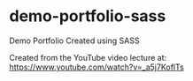 # demo-portfolio-sass
Demo Portfolio Created using SASS

Created from the YouTube video lecture at:
https://www.youtube.com/watch?v=_a5j7KoflTs
